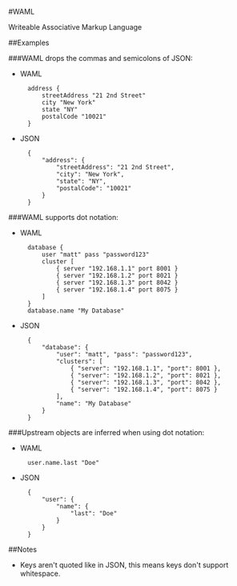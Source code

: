 #WAML

Writeable Associative Markup Language

##Examples

###WAML drops the commas and semicolons of JSON:

- WAML

        address {
            streetAddress "21 2nd Street"
            city "New York"
            state "NY"
            postalCode "10021"
        }

- JSON

        {
            "address": {
                "streetAddress": "21 2nd Street",
                "city": "New York",
                "state": "NY",
                "postalCode": "10021"
            }
        }

###WAML supports dot notation:

- WAML

        database {
            user "matt" pass "password123"
            cluster [
                { server "192.168.1.1" port 8001 }
                { server "192.168.1.2" port 8021 }
                { server "192.168.1.3" port 8042 }
                { server "192.168.1.4" port 8075 }
            ]
        }
        database.name "My Database"
    
- JSON

        {
            "database": {
                "user": "matt", "pass": "password123",
                "clusters": [
                    { "server": "192.168.1.1", "port": 8001 },
                    { "server": "192.168.1.2", "port": 8021 },
                    { "server": "192.168.1.3", "port": 8042 },
                    { "server": "192.168.1.4", "port": 8075 }
                ],
                "name": "My Database"
            }
        }
        
###Upstream objects are inferred when using dot notation:

- WAML
    
        user.name.last "Doe"

- JSON

        {
            "user": {
                "name": {
                    "last": "Doe"
                }
            }
        }

##Notes

- Keys aren't quoted like in JSON, this means keys don't support whitespace.
